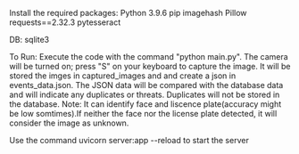 Install the required packages:
Python 3.9.6
pip
imagehash
Pillow
requests==2.32.3
pytesseract


DB:
sqlite3

To Run:
Execute the code with the command "python main.py". 
The camera will be turned on; press "S" on your keyboard to capture the image. It will be stored the imges in captured_images and and create a json in events_data.json. 
The JSON data will be compared with the database data and will indicate any duplicates or threats. Duplicates will not be stored in the database.
Note: It can identify face and liscence plate(accuracy might be low somtimes).If neither the face nor the license plate detected, it will consider the image as unknown.

Use the command uvicorn server:app --reload to start the server